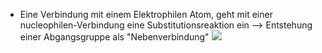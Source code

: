  - Eine Verbindung mit einem Elektrophilen Atom, geht mit einer nucleophilen-Verbindung eine Substitutionsreaktion ein --> Entstehung einer Abgangsgruppe als "Nebenverbindung"
 ![](Pasted%20image%2020231123144026.png)
 